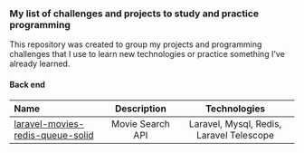 ### My list of challenges and projects to study and practice programming 
  
This repository was created to group my projects and programming challenges that I use to learn new technologies or practice something I've already learned.
  
#### Back end  
  
Name | Description | Technologies
:--------- | :------: | :------:
[laravel-movies-redis-queue-solid](https://github.com/RicardoBaltazar/laravel-movies-redis-queue-solid) | Movie Search API | Laravel, Mysql, Redis, Laravel Telescope

